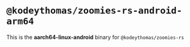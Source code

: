 # `@kodeythomas/zoomies-rs-android-arm64`

This is the **aarch64-linux-android** binary for `@kodeythomas/zoomies-rs`
